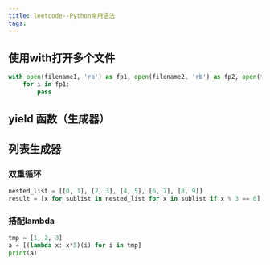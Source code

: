 ```yaml
---
title: leetcode--Python常用语法
tags:
---
```


## 使用with打开多个文件

```python
with open(filename1, 'rb') as fp1, open(filename2, 'rb') as fp2, open(filename3, 'rb') as fp3:
    for i in fp1:
        pass
```



## yield 函数（生成器）





## 列表生成器



### 双重循环

```python
nested_list = [[0, 1], [2, 3], [4, 5], [6, 7], [8, 9]]
result = [x for sublist in nested_list for x in sublist if x % 3 == 0]
```

### 搭配lambda

```python
tmp = [1, 2, 3]
a = [(lambda x: x*5)(i) for i in tmp]
print(a)
```

